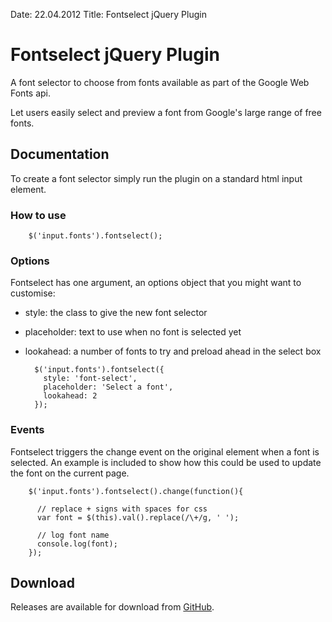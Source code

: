 Date: 22.04.2012
Title: Fontselect jQuery Plugin 

# Fontselect jQuery Plugin

A font selector to choose from fonts available as part of the Google Web Fonts api. 

Let users easily select and preview a font from Google's large range of free fonts.


## Documentation

To create a font selector simply run the plugin on a standard html input element.

### How to use

        $('input.fonts').fontselect();

### Options

Fontselect has one argument, an options object that you might want to customise:

* style: the class to give the new font selector
* placeholder: text to use when no font is selected yet
* lookahead: a number of fonts to try and preload ahead in the select box

        $('input.fonts').fontselect({
          style: 'font-select',
          placeholder: 'Select a font',
          lookahead: 2
        });
           
### Events

Fontselect triggers the change event on the original element when a font is selected. 
An example is included to show how this could be used to update the font on the current page.

        $('input.fonts').fontselect().change(function(){
        
          // replace + signs with spaces for css
          var font = $(this).val().replace(/\+/g, ' ');
          
          // log font name
          console.log(font);
        });


## Download

Releases are available for download from
[GitHub](http://github.com/tommoor/fontselect-jquery-plugin/downloads).
